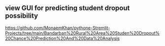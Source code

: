 ## view GUI for predicting student dropout possibility
https://github.com/MonaemKhan/pythone-Stremlit-Projects/tree/main/Bandarban%20Rural%20Area%20Studen%20Dropout%20Chance%20Prediction%20And%20Data%20Analysis
